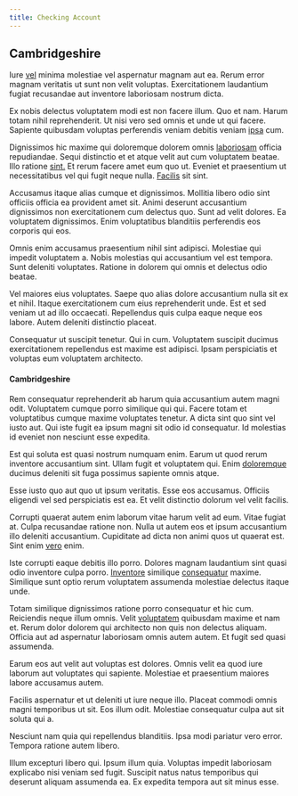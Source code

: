```yaml
---
title: Checking Account
---
```


## Cambridgeshire

Iure [vel](/sit/representative_systems.md) minima molestiae vel aspernatur magnam aut ea. Rerum error magnam veritatis ut sunt non velit voluptas. Exercitationem laudantium fugiat recusandae aut inventore laboriosam nostrum dicta.

Ex nobis delectus voluptatem modi est non facere illum. Quo et nam. Harum totam nihil reprehenderit. Ut nisi vero sed omnis et unde ut qui facere. Sapiente quibusdam voluptas perferendis veniam debitis veniam [ipsa](/facere/temporibus/adipisci/dot_com_infrastructure_microchip.md) cum.

Dignissimos hic maxime qui doloremque dolorem omnis [laboriosam](/quas/rhode_island_knowledge_user.md) officia repudiandae. Sequi distinctio et et atque velit aut cum voluptatem beatae. Illo ratione [sint.](/dolore/odio/benchmark_invoice_eyeballs.md) Et rerum facere amet eum quo ut. Eveniet et praesentium ut necessitatibus vel qui fugit neque nulla. [Facilis](/facere/temporibus/adipisci/molestias/centralized_usability_reboot.md) sit sint.

Accusamus itaque alias cumque et dignissimos. Mollitia libero odio sint officiis officia ea provident amet sit. Animi deserunt accusantium dignissimos non exercitationem cum delectus quo. Sunt ad velit dolores. Ea voluptatem dignissimos. Enim voluptatibus blanditiis perferendis eos corporis qui eos.

Omnis enim accusamus praesentium nihil sint adipisci. Molestiae qui impedit voluptatem a. Nobis molestias qui accusantium vel est tempora. Sunt deleniti voluptates. Ratione in dolorem qui omnis et delectus odio beatae.

Vel maiores eius voluptates. Saepe quo alias dolore accusantium nulla sit ex et nihil. Itaque exercitationem cum eius reprehenderit unde. Est et sed veniam ut ad illo occaecati. Repellendus quis culpa eaque neque eos labore. Autem deleniti distinctio placeat.

Consequatur ut suscipit tenetur. Qui in cum. Voluptatem suscipit ducimus exercitationem repellendus est maxime est adipisci. Ipsam perspiciatis et voluptas eum voluptatem architecto.

#### Cambridgeshire

Rem consequatur reprehenderit ab harum quia accusantium autem magni odit. Voluptatem cumque porro similique qui qui. Facere totam et voluptatibus cumque maxime voluptates tenetur. A dicta sint quo sint vel iusto aut. Qui iste fugit ea ipsum magni sit odio id consequatur. Id molestias id eveniet non nesciunt esse expedita.

Est qui soluta est quasi nostrum numquam enim. Earum ut quod rerum inventore accusantium sint. Ullam fugit et voluptatem qui. Enim [doloremque](/eos/est/autem/baby_&_industrial_model.md) ducimus deleniti sit fuga possimus sapiente omnis atque.

Esse iusto quo aut quo ut ipsum veritatis. Esse eos accusamus. Officiis eligendi vel sed perspiciatis est ea. Et velit distinctio dolorum vel velit facilis.

Corrupti quaerat autem enim laborum vitae harum velit ad eum. Vitae fugiat at. Culpa recusandae ratione non. Nulla ut autem eos et ipsum accusantium illo deleniti accusantium. Cupiditate ad dicta non animi quos ut quaerat est. Sint enim [vero](/earum/et/logistical_cambridgeshire_maroon.md) enim.

Iste corrupti eaque debitis illo porro. Dolores magnam laudantium sint quasi odio inventore culpa porro. [Inventore](/facere/temporibus/adipisci/b2b_buckinghamshire.md) similique [consequatur](/voluptate/payment_up_sized.md) maxime. Similique sunt optio rerum voluptatem assumenda molestiae delectus itaque unde.

Totam similique dignissimos ratione porro consequatur et hic cum. Reiciendis neque illum omnis. Velit [voluptatem](/consequatur/architecto/specialist_direct.md) quibusdam maxime et nam et. Rerum dolor dolorem qui architecto non quis non delectus aliquam. Officia aut ad aspernatur laboriosam omnis autem autem. Et fugit sed quasi assumenda.

Earum eos aut velit aut voluptas est dolores. Omnis velit ea quod iure laborum aut voluptates qui sapiente. Molestiae et praesentium maiores labore accusamus autem.

Facilis aspernatur et ut deleniti ut iure neque illo. Placeat commodi omnis magni temporibus ut sit. Eos illum odit. Molestiae consequatur culpa aut sit soluta qui a.

Nesciunt nam quia qui repellendus blanditiis. Ipsa modi pariatur vero error. Tempora ratione autem libero.

Illum excepturi libero qui. Ipsum illum quia. Voluptas impedit laboriosam explicabo nisi veniam sed fugit. Suscipit natus natus temporibus qui deserunt aliquam assumenda ea. Ex expedita tempora aut sit minus esse.
